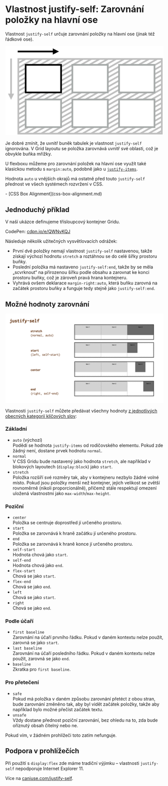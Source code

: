 # Vlastnost justify-self: Zarovnání položky na hlavní ose

Vlastnost `justify-self` určuje zarovnání položky na hlavní ose (jinak též řádkové ose).

![Vlastnost justify-self](../dist/images/original/vdlayout/css-justify-self-schema.png)

Je dobré zmínit, že uvnitř buněk tabulek je vlastnost `justify-self` ignorována. V Grid layoutu se položka zarovnává uvnitř své oblasti, což je obvykle buňka mřížky.

<!-- AdSnippet -->

U flexboxu můžeme pro zarovnání položek na hlavní ose využít také klasickou metodu s `margin:auto`, podobně jako u [`justify-items`](css-justify-items.md).

Hodnota `auto` u vnějších okrajů má ostatně před touto `justify-self` přednost ve všech systémech rozvržení v CSS.

<div class="related web-only" markdown="1">
- [CSS Box Alignment](css-box-alignment.md)
</div>

## Jednoduchý příklad

V naší ukázce definujeme třísloupcový kontejner Gridu.

CodePen: [cdpn.io/e/QWNvKQJ](https://codepen.io/machal/pen/QWNvKQJ?editors=1100)

Následuje několik užitečných vysvětlovacích odrážek:

- První dvě položky nemají vlastnost `justify-self` nastavenou, takže získají výchozí hodnotu `stretch` a roztáhnou se do celé šířky prostoru buňky.
- Poslední položka má nastaveno `justify-self:end`, takže by se měla „scvrknout“ na přirozenou šířku podle obsahu a zarovnat ke konci prostoru buňky, což je zároveň pravá hrana kontejneru.
- Vyhrává ovšem deklarace `margin-right:auto`, která buňku zarovná na začátek prostoru buňky a funguje tedy stejně jako `justify-self:end`.

## Možné hodnoty zarovnání

![Hodnoty vlastnosti justify-self](../dist/images/original/vdlayout/css-justify-self-hodnoty.png)

Vlastnosti `justify-self` můžete předávat všechny hodnoty [z jednotlivých obecných kategorií klíčových slov](css-box-alignment.md#typy-klicova-slova):

### Základní

- `auto` (výchozí)  
  Podědí se hodnota `justify-items` od rodičovského elementu. Pokud zde žádný není, dostane prvek hodnotu `normal`.
- `normal`  
  V CSS Gridu bude nastavený jako hodnota `stretch`, ale například v blokových layoutech (`display:block`) jako `start`.
- `stretch`  
  Položka rozšíří své rozměry tak, aby v kontejneru nezbylo žádné volné místo. Pokud jsou položky menší než kontejner, jejich velikost se zvětší rovnoměrně (nikoli proporcionálně), přičemž stále respektují omezení uložená vlastnostmi jako `max-width`/`max-height`.

### Poziční

- `center`  
  Položka se centruje doprostřed jí určeného prostoru.
- `start`  
  Položka se zarovnává k hraně začátku jí určeného prostoru.
- `end`  
  Položka se zarovnává k hraně konce jí určeného prostoru.
- `self-start`  
  Hodnota chová jako `start`.
- `self-end`  
  Hodnota chová jako `end`.
- `flex-start`  
  Chová se jako `start`.
- `flex-end`  
  Chová se jako `end`.
- `left`  
  Chová se jako `start`.
- `right`  
  Chová se jako `end`.

### Podle účaří

- `first baseline`  
  Zarovnání na účaří prvního řádku. Pokud v daném kontextu nelze použít, zarovná se jako `start`.
- `last baseline`  
  Zarovnání na účaří posledního řádku. Pokud v daném kontextu nelze použít, zarovná se jako `end`.
- `baseline`  
  Zkratka pro `first baseline`.

### Pro přetečení

- `safe`  
  Pokud má položka v daném způsobu zarovnání přetéct z obou stran, bude zarovnání změněno tak, aby byl vidět začátek položky, takže aby například bylo možné přečíst začátek textu.
- `unsafe`  
  Vždy dostane přednost poziční zarovnání, bez ohledu na to, zda bude oříznutý obsah čitelný nebo ne.  

Pokud vím, v žádném prohlížeči toto zatím nefunguje.

## Podpora v prohlížečích

Při použití s `display:flex` zde máme tradiční výjimku – vlastnosti `justify-self` nepodporuje Internet Explorer 11.

<!-- TODO je to pravda? Viz CSS layout bugy -->

Více na [caniuse.com/justify-self](https://caniuse.com/#search=justify-self).

<!-- AdSnippet -->
